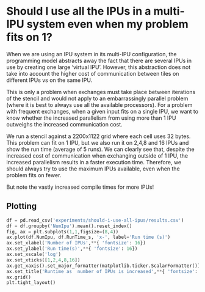 Should I use all the IPUs in a multi-IPU system even when my problem fits on 1?
==========================

When we are using an IPU system in its multi-IPU configuration, the programming model abstracts away 
the fact that there are several IPUs in use by creating one large ‘virtual IPU’. However, this abstraction
 does not take into account the higher cost of communication between tiles on different IPUs vs on the same IPU. 

This is only a problem when exchanges must take place between iterations of the stencil and would not
 apply to an embarrassingly parallel problem (where it is best to always use all the available processors).
  For a problem with frequent exchanges, when a given input fits on a single IPU, we want to know whether 
  the increased parallelism from using more than 1 IPU outweighs the increased communication cost.
  
We run a stencil against a 2200x1122 grid where each cell uses 32 bytes. This problem can fit on 1
 IPU, but we also run it on 2,4,8 and 16 IPUs and show the run time (average of 5 runs). We can clearly 
 see that, despite the increased cost of communication when exchanging outside of 1 IPU, the increased parallelism
  results in a faster execution time. Therefore, we should always try to use the maximum IPUs available, even when
   the problem fits on fewer.

But note the vastly increased compile times for more IPUs!

Plotting
-----
```python
df = pd.read_csv('experiments/should-i-use-all-ipus/results.csv')
df = df.groupby('NumIpu').mean().reset_index()
fig, ax = plt.subplots(1,1,figsize=(8,4))
ax.plot(df.NumIpu, df.RunTime_s, 'x-', label='Run time (s)')
ax.set_xlabel('Number of IPUs',**{ 'fontsize': 16})
ax.set_ylabel('Run time(s)',**{ 'fontsize': 16})
ax.set_xscale('log')
ax.set_xticks([1,2,4,8,16])
ax.get_xaxis().set_major_formatter(matplotlib.ticker.ScalarFormatter())
ax.set_title('Runtime as  number of IPUs is increased',**{ 'fontsize': 24});
ax.grid()
plt.tight_layout()
```


